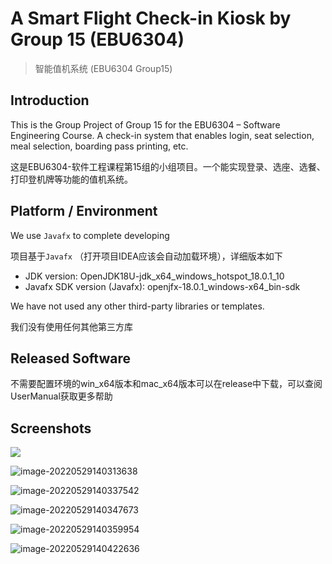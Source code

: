 # A Smart Flight Check-in Kiosk by Group 15 (EBU6304)

> 智能值机系统 (EBU6304 Group15)

## Introduction

This is the Group Project of Group 15 for the EBU6304 – Software Engineering Course. A check-in system that enables login, seat selection, meal selection, boarding pass printing, etc. 

这是EBU6304-软件工程课程第15组的小组项目。一个能实现登录、选座、选餐、打印登机牌等功能的值机系统。

## Platform / Environment

We use `Javafx` to complete developing

项目基于`Javafx` （打开项目IDEA应该会自动加载环境），详细版本如下

- JDK version: OpenJDK18U-jdk_x64_windows_hotspot_18.0.1_10
- Javafx SDK version (Javafx): openjfx-18.0.1_windows-x64_bin-sdk

We have not used any other third-party libraries or templates.

我们没有使用任何其他第三方库

## Released Software

不需要配置环境的win_x64版本和mac_x64版本可以在release中下载，可以查阅UserManual获取更多帮助

## Screenshots

![](https://s2.loli.net/2022/05/29/unUERIJFNt87wLp.png)

![image-20220529140313638](https://s2.loli.net/2022/05/29/MqHtC1zUojIu6R9.png)

![image-20220529140337542](https://s2.loli.net/2022/05/29/eHCcKufbjz6glIh.png)

![image-20220529140347673](https://s2.loli.net/2022/05/29/54F2RMSZmzgbQ7E.png)

![image-20220529140359954](https://s2.loli.net/2022/05/29/6xO2ZAERBvaQwLF.png)

![image-20220529140422636](https://s2.loli.net/2022/05/29/qSREfDOZj4d3Lsh.png)